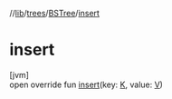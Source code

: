 //[lib](../../../Documentation)/[trees](../index.md)/[BSTree](index.md)/[insert](insert.md)

# insert

[jvm]\
open override fun [insert](insert.md)(key: [K](index.md), value: [V](index.md))
